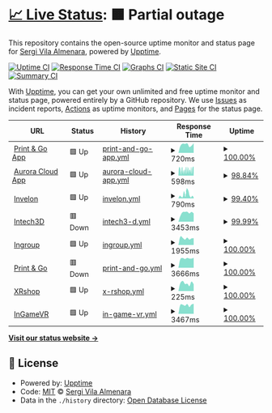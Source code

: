 # [📈 Live Status](https://svilaa.github.io/websites-status): <!--live status--> **🟧 Partial outage**

This repository contains the open-source uptime monitor and status page for [Sergi Vila Almenara](https://svilaa.github.io/websites-status), powered by [Upptime](https://github.com/upptime/upptime).

[![Uptime CI](https://github.com/svilaa/websites-status/workflows/Uptime%20CI/badge.svg)](https://github.com/svilaa/websites-status/actions?query=workflow%3A%22Uptime+CI%22)
[![Response Time CI](https://github.com/svilaa/websites-status/workflows/Response%20Time%20CI/badge.svg)](https://github.com/svilaa/websites-status/actions?query=workflow%3A%22Response+Time+CI%22)
[![Graphs CI](https://github.com/svilaa/websites-status/workflows/Graphs%20CI/badge.svg)](https://github.com/svilaa/websites-status/actions?query=workflow%3A%22Graphs+CI%22)
[![Static Site CI](https://github.com/svilaa/websites-status/workflows/Static%20Site%20CI/badge.svg)](https://github.com/svilaa/websites-status/actions?query=workflow%3A%22Static+Site+CI%22)
[![Summary CI](https://github.com/svilaa/websites-status/workflows/Summary%20CI/badge.svg)](https://github.com/svilaa/websites-status/actions?query=workflow%3A%22Summary+CI%22)

With [Upptime](https://upptime.js.org), you can get your own unlimited and free uptime monitor and status page, powered entirely by a GitHub repository. We use [Issues](https://github.com/svilaa/websites-status/issues) as incident reports, [Actions](https://github.com/svilaa/websites-status/actions) as uptime monitors, and [Pages](https://svilaa.github.io/websites-status) for the status page.

<!--start: status pages-->
<!-- This summary is generated by Upptime (https://github.com/upptime/upptime) -->
<!-- Do not edit this manually, your changes will be overwritten -->
<!-- prettier-ignore -->
| URL | Status | History | Response Time | Uptime |
| --- | ------ | ------- | ------------- | ------ |
| <img alt="" src="https://preprodintechserver.s3.amazonaws.com/static/img/printandgo_logos/favicon.ico" height="13"> [Print & Go App](https://www.printandgo.app) | 🟩 Up | [print-and-go-app.yml](https://github.com/svilaa/websites-status/commits/HEAD/history/print-and-go-app.yml) | <details><summary><img alt="Response time graph" src="./graphs/print-and-go-app/response-time-week.png" height="20"> 720ms</summary><br><a href="https://svilaa.github.io/websites-status/history/print-and-go-app"><img alt="Response time 704" src="https://img.shields.io/endpoint?url=https%3A%2F%2Fraw.githubusercontent.com%2Fsvilaa%2Fwebsites-status%2FHEAD%2Fapi%2Fprint-and-go-app%2Fresponse-time.json"></a><br><a href="https://svilaa.github.io/websites-status/history/print-and-go-app"><img alt="24-hour response time 842" src="https://img.shields.io/endpoint?url=https%3A%2F%2Fraw.githubusercontent.com%2Fsvilaa%2Fwebsites-status%2FHEAD%2Fapi%2Fprint-and-go-app%2Fresponse-time-day.json"></a><br><a href="https://svilaa.github.io/websites-status/history/print-and-go-app"><img alt="7-day response time 720" src="https://img.shields.io/endpoint?url=https%3A%2F%2Fraw.githubusercontent.com%2Fsvilaa%2Fwebsites-status%2FHEAD%2Fapi%2Fprint-and-go-app%2Fresponse-time-week.json"></a><br><a href="https://svilaa.github.io/websites-status/history/print-and-go-app"><img alt="30-day response time 669" src="https://img.shields.io/endpoint?url=https%3A%2F%2Fraw.githubusercontent.com%2Fsvilaa%2Fwebsites-status%2FHEAD%2Fapi%2Fprint-and-go-app%2Fresponse-time-month.json"></a><br><a href="https://svilaa.github.io/websites-status/history/print-and-go-app"><img alt="1-year response time 704" src="https://img.shields.io/endpoint?url=https%3A%2F%2Fraw.githubusercontent.com%2Fsvilaa%2Fwebsites-status%2FHEAD%2Fapi%2Fprint-and-go-app%2Fresponse-time-year.json"></a></details> | <details><summary><a href="https://svilaa.github.io/websites-status/history/print-and-go-app">100.00%</a></summary><a href="https://svilaa.github.io/websites-status/history/print-and-go-app"><img alt="All-time uptime 99.96%" src="https://img.shields.io/endpoint?url=https%3A%2F%2Fraw.githubusercontent.com%2Fsvilaa%2Fwebsites-status%2FHEAD%2Fapi%2Fprint-and-go-app%2Fuptime.json"></a><br><a href="https://svilaa.github.io/websites-status/history/print-and-go-app"><img alt="24-hour uptime 100.00%" src="https://img.shields.io/endpoint?url=https%3A%2F%2Fraw.githubusercontent.com%2Fsvilaa%2Fwebsites-status%2FHEAD%2Fapi%2Fprint-and-go-app%2Fuptime-day.json"></a><br><a href="https://svilaa.github.io/websites-status/history/print-and-go-app"><img alt="7-day uptime 100.00%" src="https://img.shields.io/endpoint?url=https%3A%2F%2Fraw.githubusercontent.com%2Fsvilaa%2Fwebsites-status%2FHEAD%2Fapi%2Fprint-and-go-app%2Fuptime-week.json"></a><br><a href="https://svilaa.github.io/websites-status/history/print-and-go-app"><img alt="30-day uptime 100.00%" src="https://img.shields.io/endpoint?url=https%3A%2F%2Fraw.githubusercontent.com%2Fsvilaa%2Fwebsites-status%2FHEAD%2Fapi%2Fprint-and-go-app%2Fuptime-month.json"></a><br><a href="https://svilaa.github.io/websites-status/history/print-and-go-app"><img alt="1-year uptime 99.96%" src="https://img.shields.io/endpoint?url=https%3A%2F%2Fraw.githubusercontent.com%2Fsvilaa%2Fwebsites-status%2FHEAD%2Fapi%2Fprint-and-go-app%2Fuptime-year.json"></a></details>
| <img alt="" src="https://inveloncloud.s3.amazonaws.com/web_manager/img/animated_logo/aurora_logo.png?x-version=0.0.7&X-Amz-Algorithm=AWS4-HMAC-SHA256&X-Amz-Credential=AKIAYD5FB6H7OMFACF4V%2F20220206%2Feu-west-2%2Fs3%2Faws4_request&X-Amz-Date=20220206T112115Z&X-Amz-Expires=3600&X-Amz-SignedHeaders=host&X-Amz-Signature=7bce09853ecd486a5a5452edf54da03c64ea13af4a0b6df20607669389b1e37e" height="13"> [Aurora Cloud App](https://www.auroracloud.app) | 🟩 Up | [aurora-cloud-app.yml](https://github.com/svilaa/websites-status/commits/HEAD/history/aurora-cloud-app.yml) | <details><summary><img alt="Response time graph" src="./graphs/aurora-cloud-app/response-time-week.png" height="20"> 598ms</summary><br><a href="https://svilaa.github.io/websites-status/history/aurora-cloud-app"><img alt="Response time 826" src="https://img.shields.io/endpoint?url=https%3A%2F%2Fraw.githubusercontent.com%2Fsvilaa%2Fwebsites-status%2FHEAD%2Fapi%2Faurora-cloud-app%2Fresponse-time.json"></a><br><a href="https://svilaa.github.io/websites-status/history/aurora-cloud-app"><img alt="24-hour response time 1017" src="https://img.shields.io/endpoint?url=https%3A%2F%2Fraw.githubusercontent.com%2Fsvilaa%2Fwebsites-status%2FHEAD%2Fapi%2Faurora-cloud-app%2Fresponse-time-day.json"></a><br><a href="https://svilaa.github.io/websites-status/history/aurora-cloud-app"><img alt="7-day response time 598" src="https://img.shields.io/endpoint?url=https%3A%2F%2Fraw.githubusercontent.com%2Fsvilaa%2Fwebsites-status%2FHEAD%2Fapi%2Faurora-cloud-app%2Fresponse-time-week.json"></a><br><a href="https://svilaa.github.io/websites-status/history/aurora-cloud-app"><img alt="30-day response time 694" src="https://img.shields.io/endpoint?url=https%3A%2F%2Fraw.githubusercontent.com%2Fsvilaa%2Fwebsites-status%2FHEAD%2Fapi%2Faurora-cloud-app%2Fresponse-time-month.json"></a><br><a href="https://svilaa.github.io/websites-status/history/aurora-cloud-app"><img alt="1-year response time 826" src="https://img.shields.io/endpoint?url=https%3A%2F%2Fraw.githubusercontent.com%2Fsvilaa%2Fwebsites-status%2FHEAD%2Fapi%2Faurora-cloud-app%2Fresponse-time-year.json"></a></details> | <details><summary><a href="https://svilaa.github.io/websites-status/history/aurora-cloud-app">98.84%</a></summary><a href="https://svilaa.github.io/websites-status/history/aurora-cloud-app"><img alt="All-time uptime 99.91%" src="https://img.shields.io/endpoint?url=https%3A%2F%2Fraw.githubusercontent.com%2Fsvilaa%2Fwebsites-status%2FHEAD%2Fapi%2Faurora-cloud-app%2Fuptime.json"></a><br><a href="https://svilaa.github.io/websites-status/history/aurora-cloud-app"><img alt="24-hour uptime 100.00%" src="https://img.shields.io/endpoint?url=https%3A%2F%2Fraw.githubusercontent.com%2Fsvilaa%2Fwebsites-status%2FHEAD%2Fapi%2Faurora-cloud-app%2Fuptime-day.json"></a><br><a href="https://svilaa.github.io/websites-status/history/aurora-cloud-app"><img alt="7-day uptime 98.84%" src="https://img.shields.io/endpoint?url=https%3A%2F%2Fraw.githubusercontent.com%2Fsvilaa%2Fwebsites-status%2FHEAD%2Fapi%2Faurora-cloud-app%2Fuptime-week.json"></a><br><a href="https://svilaa.github.io/websites-status/history/aurora-cloud-app"><img alt="30-day uptime 99.65%" src="https://img.shields.io/endpoint?url=https%3A%2F%2Fraw.githubusercontent.com%2Fsvilaa%2Fwebsites-status%2FHEAD%2Fapi%2Faurora-cloud-app%2Fuptime-month.json"></a><br><a href="https://svilaa.github.io/websites-status/history/aurora-cloud-app"><img alt="1-year uptime 99.91%" src="https://img.shields.io/endpoint?url=https%3A%2F%2Fraw.githubusercontent.com%2Fsvilaa%2Fwebsites-status%2FHEAD%2Fapi%2Faurora-cloud-app%2Fuptime-year.json"></a></details>
| <img alt="" src="https://invelon.com/favicon-32x32.png" height="13"> [Invelon](https://invelon.com) | 🟩 Up | [invelon.yml](https://github.com/svilaa/websites-status/commits/HEAD/history/invelon.yml) | <details><summary><img alt="Response time graph" src="./graphs/invelon/response-time-week.png" height="20"> 790ms</summary><br><a href="https://svilaa.github.io/websites-status/history/invelon"><img alt="Response time 619" src="https://img.shields.io/endpoint?url=https%3A%2F%2Fraw.githubusercontent.com%2Fsvilaa%2Fwebsites-status%2FHEAD%2Fapi%2Finvelon%2Fresponse-time.json"></a><br><a href="https://svilaa.github.io/websites-status/history/invelon"><img alt="24-hour response time 868" src="https://img.shields.io/endpoint?url=https%3A%2F%2Fraw.githubusercontent.com%2Fsvilaa%2Fwebsites-status%2FHEAD%2Fapi%2Finvelon%2Fresponse-time-day.json"></a><br><a href="https://svilaa.github.io/websites-status/history/invelon"><img alt="7-day response time 790" src="https://img.shields.io/endpoint?url=https%3A%2F%2Fraw.githubusercontent.com%2Fsvilaa%2Fwebsites-status%2FHEAD%2Fapi%2Finvelon%2Fresponse-time-week.json"></a><br><a href="https://svilaa.github.io/websites-status/history/invelon"><img alt="30-day response time 535" src="https://img.shields.io/endpoint?url=https%3A%2F%2Fraw.githubusercontent.com%2Fsvilaa%2Fwebsites-status%2FHEAD%2Fapi%2Finvelon%2Fresponse-time-month.json"></a><br><a href="https://svilaa.github.io/websites-status/history/invelon"><img alt="1-year response time 619" src="https://img.shields.io/endpoint?url=https%3A%2F%2Fraw.githubusercontent.com%2Fsvilaa%2Fwebsites-status%2FHEAD%2Fapi%2Finvelon%2Fresponse-time-year.json"></a></details> | <details><summary><a href="https://svilaa.github.io/websites-status/history/invelon">99.40%</a></summary><a href="https://svilaa.github.io/websites-status/history/invelon"><img alt="All-time uptime 99.90%" src="https://img.shields.io/endpoint?url=https%3A%2F%2Fraw.githubusercontent.com%2Fsvilaa%2Fwebsites-status%2FHEAD%2Fapi%2Finvelon%2Fuptime.json"></a><br><a href="https://svilaa.github.io/websites-status/history/invelon"><img alt="24-hour uptime 100.00%" src="https://img.shields.io/endpoint?url=https%3A%2F%2Fraw.githubusercontent.com%2Fsvilaa%2Fwebsites-status%2FHEAD%2Fapi%2Finvelon%2Fuptime-day.json"></a><br><a href="https://svilaa.github.io/websites-status/history/invelon"><img alt="7-day uptime 99.40%" src="https://img.shields.io/endpoint?url=https%3A%2F%2Fraw.githubusercontent.com%2Fsvilaa%2Fwebsites-status%2FHEAD%2Fapi%2Finvelon%2Fuptime-week.json"></a><br><a href="https://svilaa.github.io/websites-status/history/invelon"><img alt="30-day uptime 99.86%" src="https://img.shields.io/endpoint?url=https%3A%2F%2Fraw.githubusercontent.com%2Fsvilaa%2Fwebsites-status%2FHEAD%2Fapi%2Finvelon%2Fuptime-month.json"></a><br><a href="https://svilaa.github.io/websites-status/history/invelon"><img alt="1-year uptime 99.90%" src="https://img.shields.io/endpoint?url=https%3A%2F%2Fraw.githubusercontent.com%2Fsvilaa%2Fwebsites-status%2FHEAD%2Fapi%2Finvelon%2Fuptime-year.json"></a></details>
| <img alt="" src="https://intech3d.es/wp-content/uploads/2016/11/intech3dlogo2-280x280.png" height="13"> [Intech3D](https://intech3d.es) | 🟥 Down | [intech3-d.yml](https://github.com/svilaa/websites-status/commits/HEAD/history/intech3-d.yml) | <details><summary><img alt="Response time graph" src="./graphs/intech3-d/response-time-week.png" height="20"> 3453ms</summary><br><a href="https://svilaa.github.io/websites-status/history/intech3-d"><img alt="Response time 3916" src="https://img.shields.io/endpoint?url=https%3A%2F%2Fraw.githubusercontent.com%2Fsvilaa%2Fwebsites-status%2FHEAD%2Fapi%2Fintech3-d%2Fresponse-time.json"></a><br><a href="https://svilaa.github.io/websites-status/history/intech3-d"><img alt="24-hour response time 3215" src="https://img.shields.io/endpoint?url=https%3A%2F%2Fraw.githubusercontent.com%2Fsvilaa%2Fwebsites-status%2FHEAD%2Fapi%2Fintech3-d%2Fresponse-time-day.json"></a><br><a href="https://svilaa.github.io/websites-status/history/intech3-d"><img alt="7-day response time 3453" src="https://img.shields.io/endpoint?url=https%3A%2F%2Fraw.githubusercontent.com%2Fsvilaa%2Fwebsites-status%2FHEAD%2Fapi%2Fintech3-d%2Fresponse-time-week.json"></a><br><a href="https://svilaa.github.io/websites-status/history/intech3-d"><img alt="30-day response time 5182" src="https://img.shields.io/endpoint?url=https%3A%2F%2Fraw.githubusercontent.com%2Fsvilaa%2Fwebsites-status%2FHEAD%2Fapi%2Fintech3-d%2Fresponse-time-month.json"></a><br><a href="https://svilaa.github.io/websites-status/history/intech3-d"><img alt="1-year response time 3916" src="https://img.shields.io/endpoint?url=https%3A%2F%2Fraw.githubusercontent.com%2Fsvilaa%2Fwebsites-status%2FHEAD%2Fapi%2Fintech3-d%2Fresponse-time-year.json"></a></details> | <details><summary><a href="https://svilaa.github.io/websites-status/history/intech3-d">99.99%</a></summary><a href="https://svilaa.github.io/websites-status/history/intech3-d"><img alt="All-time uptime 99.83%" src="https://img.shields.io/endpoint?url=https%3A%2F%2Fraw.githubusercontent.com%2Fsvilaa%2Fwebsites-status%2FHEAD%2Fapi%2Fintech3-d%2Fuptime.json"></a><br><a href="https://svilaa.github.io/websites-status/history/intech3-d"><img alt="24-hour uptime 99.95%" src="https://img.shields.io/endpoint?url=https%3A%2F%2Fraw.githubusercontent.com%2Fsvilaa%2Fwebsites-status%2FHEAD%2Fapi%2Fintech3-d%2Fuptime-day.json"></a><br><a href="https://svilaa.github.io/websites-status/history/intech3-d"><img alt="7-day uptime 99.99%" src="https://img.shields.io/endpoint?url=https%3A%2F%2Fraw.githubusercontent.com%2Fsvilaa%2Fwebsites-status%2FHEAD%2Fapi%2Fintech3-d%2Fuptime-week.json"></a><br><a href="https://svilaa.github.io/websites-status/history/intech3-d"><img alt="30-day uptime 99.54%" src="https://img.shields.io/endpoint?url=https%3A%2F%2Fraw.githubusercontent.com%2Fsvilaa%2Fwebsites-status%2FHEAD%2Fapi%2Fintech3-d%2Fuptime-month.json"></a><br><a href="https://svilaa.github.io/websites-status/history/intech3-d"><img alt="1-year uptime 99.83%" src="https://img.shields.io/endpoint?url=https%3A%2F%2Fraw.githubusercontent.com%2Fsvilaa%2Fwebsites-status%2FHEAD%2Fapi%2Fintech3-d%2Fuptime-year.json"></a></details>
| <img alt="" src="https://ingroup.biz/wp-content/uploads/2021/07/favicon.png" height="13"> [Ingroup](https://ingroup.biz) | 🟩 Up | [ingroup.yml](https://github.com/svilaa/websites-status/commits/HEAD/history/ingroup.yml) | <details><summary><img alt="Response time graph" src="./graphs/ingroup/response-time-week.png" height="20"> 1955ms</summary><br><a href="https://svilaa.github.io/websites-status/history/ingroup"><img alt="Response time 1863" src="https://img.shields.io/endpoint?url=https%3A%2F%2Fraw.githubusercontent.com%2Fsvilaa%2Fwebsites-status%2FHEAD%2Fapi%2Fingroup%2Fresponse-time.json"></a><br><a href="https://svilaa.github.io/websites-status/history/ingroup"><img alt="24-hour response time 1971" src="https://img.shields.io/endpoint?url=https%3A%2F%2Fraw.githubusercontent.com%2Fsvilaa%2Fwebsites-status%2FHEAD%2Fapi%2Fingroup%2Fresponse-time-day.json"></a><br><a href="https://svilaa.github.io/websites-status/history/ingroup"><img alt="7-day response time 1955" src="https://img.shields.io/endpoint?url=https%3A%2F%2Fraw.githubusercontent.com%2Fsvilaa%2Fwebsites-status%2FHEAD%2Fapi%2Fingroup%2Fresponse-time-week.json"></a><br><a href="https://svilaa.github.io/websites-status/history/ingroup"><img alt="30-day response time 1841" src="https://img.shields.io/endpoint?url=https%3A%2F%2Fraw.githubusercontent.com%2Fsvilaa%2Fwebsites-status%2FHEAD%2Fapi%2Fingroup%2Fresponse-time-month.json"></a><br><a href="https://svilaa.github.io/websites-status/history/ingroup"><img alt="1-year response time 1863" src="https://img.shields.io/endpoint?url=https%3A%2F%2Fraw.githubusercontent.com%2Fsvilaa%2Fwebsites-status%2FHEAD%2Fapi%2Fingroup%2Fresponse-time-year.json"></a></details> | <details><summary><a href="https://svilaa.github.io/websites-status/history/ingroup">100.00%</a></summary><a href="https://svilaa.github.io/websites-status/history/ingroup"><img alt="All-time uptime 100.00%" src="https://img.shields.io/endpoint?url=https%3A%2F%2Fraw.githubusercontent.com%2Fsvilaa%2Fwebsites-status%2FHEAD%2Fapi%2Fingroup%2Fuptime.json"></a><br><a href="https://svilaa.github.io/websites-status/history/ingroup"><img alt="24-hour uptime 100.00%" src="https://img.shields.io/endpoint?url=https%3A%2F%2Fraw.githubusercontent.com%2Fsvilaa%2Fwebsites-status%2FHEAD%2Fapi%2Fingroup%2Fuptime-day.json"></a><br><a href="https://svilaa.github.io/websites-status/history/ingroup"><img alt="7-day uptime 100.00%" src="https://img.shields.io/endpoint?url=https%3A%2F%2Fraw.githubusercontent.com%2Fsvilaa%2Fwebsites-status%2FHEAD%2Fapi%2Fingroup%2Fuptime-week.json"></a><br><a href="https://svilaa.github.io/websites-status/history/ingroup"><img alt="30-day uptime 100.00%" src="https://img.shields.io/endpoint?url=https%3A%2F%2Fraw.githubusercontent.com%2Fsvilaa%2Fwebsites-status%2FHEAD%2Fapi%2Fingroup%2Fuptime-month.json"></a><br><a href="https://svilaa.github.io/websites-status/history/ingroup"><img alt="1-year uptime 100.00%" src="https://img.shields.io/endpoint?url=https%3A%2F%2Fraw.githubusercontent.com%2Fsvilaa%2Fwebsites-status%2FHEAD%2Fapi%2Fingroup%2Fuptime-year.json"></a></details>
| <img alt="" src="https://preprodintechserver.s3.amazonaws.com/static/img/printandgo_logos/favicon.ico" height="13"> [Print & Go](https://printandgo.tech) | 🟥 Down | [print-and-go.yml](https://github.com/svilaa/websites-status/commits/HEAD/history/print-and-go.yml) | <details><summary><img alt="Response time graph" src="./graphs/print-and-go/response-time-week.png" height="20"> 3666ms</summary><br><a href="https://svilaa.github.io/websites-status/history/print-and-go"><img alt="Response time 3500" src="https://img.shields.io/endpoint?url=https%3A%2F%2Fraw.githubusercontent.com%2Fsvilaa%2Fwebsites-status%2FHEAD%2Fapi%2Fprint-and-go%2Fresponse-time.json"></a><br><a href="https://svilaa.github.io/websites-status/history/print-and-go"><img alt="24-hour response time 3895" src="https://img.shields.io/endpoint?url=https%3A%2F%2Fraw.githubusercontent.com%2Fsvilaa%2Fwebsites-status%2FHEAD%2Fapi%2Fprint-and-go%2Fresponse-time-day.json"></a><br><a href="https://svilaa.github.io/websites-status/history/print-and-go"><img alt="7-day response time 3666" src="https://img.shields.io/endpoint?url=https%3A%2F%2Fraw.githubusercontent.com%2Fsvilaa%2Fwebsites-status%2FHEAD%2Fapi%2Fprint-and-go%2Fresponse-time-week.json"></a><br><a href="https://svilaa.github.io/websites-status/history/print-and-go"><img alt="30-day response time 3557" src="https://img.shields.io/endpoint?url=https%3A%2F%2Fraw.githubusercontent.com%2Fsvilaa%2Fwebsites-status%2FHEAD%2Fapi%2Fprint-and-go%2Fresponse-time-month.json"></a><br><a href="https://svilaa.github.io/websites-status/history/print-and-go"><img alt="1-year response time 3500" src="https://img.shields.io/endpoint?url=https%3A%2F%2Fraw.githubusercontent.com%2Fsvilaa%2Fwebsites-status%2FHEAD%2Fapi%2Fprint-and-go%2Fresponse-time-year.json"></a></details> | <details><summary><a href="https://svilaa.github.io/websites-status/history/print-and-go">100.00%</a></summary><a href="https://svilaa.github.io/websites-status/history/print-and-go"><img alt="All-time uptime 99.97%" src="https://img.shields.io/endpoint?url=https%3A%2F%2Fraw.githubusercontent.com%2Fsvilaa%2Fwebsites-status%2FHEAD%2Fapi%2Fprint-and-go%2Fuptime.json"></a><br><a href="https://svilaa.github.io/websites-status/history/print-and-go"><img alt="24-hour uptime 99.99%" src="https://img.shields.io/endpoint?url=https%3A%2F%2Fraw.githubusercontent.com%2Fsvilaa%2Fwebsites-status%2FHEAD%2Fapi%2Fprint-and-go%2Fuptime-day.json"></a><br><a href="https://svilaa.github.io/websites-status/history/print-and-go"><img alt="7-day uptime 100.00%" src="https://img.shields.io/endpoint?url=https%3A%2F%2Fraw.githubusercontent.com%2Fsvilaa%2Fwebsites-status%2FHEAD%2Fapi%2Fprint-and-go%2Fuptime-week.json"></a><br><a href="https://svilaa.github.io/websites-status/history/print-and-go"><img alt="30-day uptime 99.95%" src="https://img.shields.io/endpoint?url=https%3A%2F%2Fraw.githubusercontent.com%2Fsvilaa%2Fwebsites-status%2FHEAD%2Fapi%2Fprint-and-go%2Fuptime-month.json"></a><br><a href="https://svilaa.github.io/websites-status/history/print-and-go"><img alt="1-year uptime 99.97%" src="https://img.shields.io/endpoint?url=https%3A%2F%2Fraw.githubusercontent.com%2Fsvilaa%2Fwebsites-status%2FHEAD%2Fapi%2Fprint-and-go%2Fuptime-year.json"></a></details>
| <img alt="" src="https://cdn.shopify.com/s/files/1/0506/7184/5560/files/XR-small_32x32.png" height="13"> [XRshop](https://xrshop.invelon.com) | 🟩 Up | [x-rshop.yml](https://github.com/svilaa/websites-status/commits/HEAD/history/x-rshop.yml) | <details><summary><img alt="Response time graph" src="./graphs/x-rshop/response-time-week.png" height="20"> 225ms</summary><br><a href="https://svilaa.github.io/websites-status/history/x-rshop"><img alt="Response time 249" src="https://img.shields.io/endpoint?url=https%3A%2F%2Fraw.githubusercontent.com%2Fsvilaa%2Fwebsites-status%2FHEAD%2Fapi%2Fx-rshop%2Fresponse-time.json"></a><br><a href="https://svilaa.github.io/websites-status/history/x-rshop"><img alt="24-hour response time 197" src="https://img.shields.io/endpoint?url=https%3A%2F%2Fraw.githubusercontent.com%2Fsvilaa%2Fwebsites-status%2FHEAD%2Fapi%2Fx-rshop%2Fresponse-time-day.json"></a><br><a href="https://svilaa.github.io/websites-status/history/x-rshop"><img alt="7-day response time 225" src="https://img.shields.io/endpoint?url=https%3A%2F%2Fraw.githubusercontent.com%2Fsvilaa%2Fwebsites-status%2FHEAD%2Fapi%2Fx-rshop%2Fresponse-time-week.json"></a><br><a href="https://svilaa.github.io/websites-status/history/x-rshop"><img alt="30-day response time 238" src="https://img.shields.io/endpoint?url=https%3A%2F%2Fraw.githubusercontent.com%2Fsvilaa%2Fwebsites-status%2FHEAD%2Fapi%2Fx-rshop%2Fresponse-time-month.json"></a><br><a href="https://svilaa.github.io/websites-status/history/x-rshop"><img alt="1-year response time 249" src="https://img.shields.io/endpoint?url=https%3A%2F%2Fraw.githubusercontent.com%2Fsvilaa%2Fwebsites-status%2FHEAD%2Fapi%2Fx-rshop%2Fresponse-time-year.json"></a></details> | <details><summary><a href="https://svilaa.github.io/websites-status/history/x-rshop">100.00%</a></summary><a href="https://svilaa.github.io/websites-status/history/x-rshop"><img alt="All-time uptime 99.98%" src="https://img.shields.io/endpoint?url=https%3A%2F%2Fraw.githubusercontent.com%2Fsvilaa%2Fwebsites-status%2FHEAD%2Fapi%2Fx-rshop%2Fuptime.json"></a><br><a href="https://svilaa.github.io/websites-status/history/x-rshop"><img alt="24-hour uptime 100.00%" src="https://img.shields.io/endpoint?url=https%3A%2F%2Fraw.githubusercontent.com%2Fsvilaa%2Fwebsites-status%2FHEAD%2Fapi%2Fx-rshop%2Fuptime-day.json"></a><br><a href="https://svilaa.github.io/websites-status/history/x-rshop"><img alt="7-day uptime 100.00%" src="https://img.shields.io/endpoint?url=https%3A%2F%2Fraw.githubusercontent.com%2Fsvilaa%2Fwebsites-status%2FHEAD%2Fapi%2Fx-rshop%2Fuptime-week.json"></a><br><a href="https://svilaa.github.io/websites-status/history/x-rshop"><img alt="30-day uptime 99.92%" src="https://img.shields.io/endpoint?url=https%3A%2F%2Fraw.githubusercontent.com%2Fsvilaa%2Fwebsites-status%2FHEAD%2Fapi%2Fx-rshop%2Fuptime-month.json"></a><br><a href="https://svilaa.github.io/websites-status/history/x-rshop"><img alt="1-year uptime 99.98%" src="https://img.shields.io/endpoint?url=https%3A%2F%2Fraw.githubusercontent.com%2Fsvilaa%2Fwebsites-status%2FHEAD%2Fapi%2Fx-rshop%2Fuptime-year.json"></a></details>
| <img alt="" src="https://ingamevr.com/wp-content/uploads/2020/06/ingame-favicon-r-400x400.png" height="13"> [InGameVR](https://ingamevr.com) | 🟩 Up | [in-game-vr.yml](https://github.com/svilaa/websites-status/commits/HEAD/history/in-game-vr.yml) | <details><summary><img alt="Response time graph" src="./graphs/in-game-vr/response-time-week.png" height="20"> 3467ms</summary><br><a href="https://svilaa.github.io/websites-status/history/in-game-vr"><img alt="Response time 3424" src="https://img.shields.io/endpoint?url=https%3A%2F%2Fraw.githubusercontent.com%2Fsvilaa%2Fwebsites-status%2FHEAD%2Fapi%2Fin-game-vr%2Fresponse-time.json"></a><br><a href="https://svilaa.github.io/websites-status/history/in-game-vr"><img alt="24-hour response time 3911" src="https://img.shields.io/endpoint?url=https%3A%2F%2Fraw.githubusercontent.com%2Fsvilaa%2Fwebsites-status%2FHEAD%2Fapi%2Fin-game-vr%2Fresponse-time-day.json"></a><br><a href="https://svilaa.github.io/websites-status/history/in-game-vr"><img alt="7-day response time 3467" src="https://img.shields.io/endpoint?url=https%3A%2F%2Fraw.githubusercontent.com%2Fsvilaa%2Fwebsites-status%2FHEAD%2Fapi%2Fin-game-vr%2Fresponse-time-week.json"></a><br><a href="https://svilaa.github.io/websites-status/history/in-game-vr"><img alt="30-day response time 3401" src="https://img.shields.io/endpoint?url=https%3A%2F%2Fraw.githubusercontent.com%2Fsvilaa%2Fwebsites-status%2FHEAD%2Fapi%2Fin-game-vr%2Fresponse-time-month.json"></a><br><a href="https://svilaa.github.io/websites-status/history/in-game-vr"><img alt="1-year response time 3424" src="https://img.shields.io/endpoint?url=https%3A%2F%2Fraw.githubusercontent.com%2Fsvilaa%2Fwebsites-status%2FHEAD%2Fapi%2Fin-game-vr%2Fresponse-time-year.json"></a></details> | <details><summary><a href="https://svilaa.github.io/websites-status/history/in-game-vr">100.00%</a></summary><a href="https://svilaa.github.io/websites-status/history/in-game-vr"><img alt="All-time uptime 99.95%" src="https://img.shields.io/endpoint?url=https%3A%2F%2Fraw.githubusercontent.com%2Fsvilaa%2Fwebsites-status%2FHEAD%2Fapi%2Fin-game-vr%2Fuptime.json"></a><br><a href="https://svilaa.github.io/websites-status/history/in-game-vr"><img alt="24-hour uptime 100.00%" src="https://img.shields.io/endpoint?url=https%3A%2F%2Fraw.githubusercontent.com%2Fsvilaa%2Fwebsites-status%2FHEAD%2Fapi%2Fin-game-vr%2Fuptime-day.json"></a><br><a href="https://svilaa.github.io/websites-status/history/in-game-vr"><img alt="7-day uptime 100.00%" src="https://img.shields.io/endpoint?url=https%3A%2F%2Fraw.githubusercontent.com%2Fsvilaa%2Fwebsites-status%2FHEAD%2Fapi%2Fin-game-vr%2Fuptime-week.json"></a><br><a href="https://svilaa.github.io/websites-status/history/in-game-vr"><img alt="30-day uptime 99.85%" src="https://img.shields.io/endpoint?url=https%3A%2F%2Fraw.githubusercontent.com%2Fsvilaa%2Fwebsites-status%2FHEAD%2Fapi%2Fin-game-vr%2Fuptime-month.json"></a><br><a href="https://svilaa.github.io/websites-status/history/in-game-vr"><img alt="1-year uptime 99.95%" src="https://img.shields.io/endpoint?url=https%3A%2F%2Fraw.githubusercontent.com%2Fsvilaa%2Fwebsites-status%2FHEAD%2Fapi%2Fin-game-vr%2Fuptime-year.json"></a></details>

<!--end: status pages-->

[**Visit our status website →**](https://svilaa.github.io/websites-status)

## 📄 License

- Powered by: [Upptime](https://github.com/upptime/upptime)
- Code: [MIT](./LICENSE) © [Sergi Vila Almenara](https://svilaa.github.io/websites-status)
- Data in the `./history` directory: [Open Database License](https://opendatacommons.org/licenses/odbl/1-0/)
